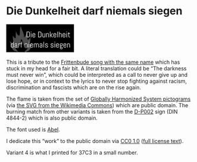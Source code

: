 # Die Dunkelheit darf niemals siegen

![Die Dunkelheit darf niemals siegen](die-dunkelheit-darf-niemals-siegen-4.png)

This is a tribute to the [Frittenbude song with the same name](https://soundcloud.com/frittenbude/die-dunkelheit-darf-niemals) which has stuck in my head for a fair bit. A literal translation could be “The darkness must never win”, which could be interpreted as a call to never give up and lose hope, or in context to the lyrics to never stop fighting against racism, discrimination and fascists which are on the rise again.

The flame is taken from the set of [Globally Harmonized System pictograms](https://unece.org/transport/dangerous-goods/ghs-pictograms) (via [the SVG from the Wikimedia Commons](https://commons.wikimedia.org/wiki/File:GHS-pictogram-flamme.svg)) which are public domain. The burning match from other variants is taken from the [D-P002](https://commons.wikimedia.org/wiki/File:DIN_4844-2_D-P002.svg) sign (DIN 4844-2) which is also public domain.

The font used is [Abel](https://fonts.google.com/specimen/Abel).

I dedicate this “work” to the public domain via [CC0 1.0](https://creativecommons.org/publicdomain/zero/1.0/deed.en) ([full license text](legalcode.txt)).

Variant 4 is what I printed for 37C3 in a small number.
